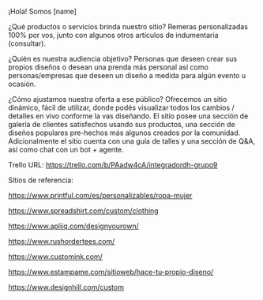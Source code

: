 ¡Hola! Somos [name]

¿Qué productos o servicios brinda nuestro sitio?
Remeras personalizadas 100% por vos, junto con algunos otros artículos de indumentaria (consultar).

¿Quién es nuestra audiencia objetivo?
Personas que deseen crear sus propios diseños o desean una prenda más personal así como personas/empresas que deseen un diseño a medida para algún evento u ocasión.

¿Cómo ajustamos nuestra oferta a ese público?
Ofrecemos un sitio dinámico, fácil de utilizar, donde podés visualizar todos los cambios / detalles en vivo conforme la vas diseñando. El sitio posee una sección de galería de clientes satisfechos usando sus productos, una sección de diseños populares pre-hechos más algunos creados por la comunidad. Adicionalmente el sitio cuenta con una guía de talles y una sección de Q&A, así como chat con un bot + agente.

Trello URL: https://trello.com/b/PAadw4cA/integradordh-grupo9 

Sitios de referencia:

https://www.printful.com/es/personalizables/ropa-mujer

https://www.spreadshirt.com/custom/clothing

https://www.apliiq.com/designyourown/

https://www.rushordertees.com/

https://www.customink.com/

https://www.estampame.com/sitioweb/hace-tu-propio-diseno/

https://www.designhill.com/custom
